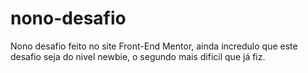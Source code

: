 # nono-desafio
Nono desafio feito no site Front-End Mentor, ainda incredulo que este desafio seja do nivel newbie, o segundo mais dificil que já fiz.
